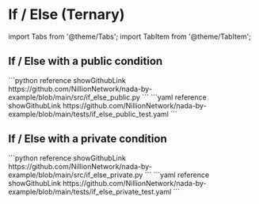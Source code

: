 # If / Else (Ternary)

import Tabs from '@theme/Tabs';
import TabItem from '@theme/TabItem';

## If / Else with a public condition

<Tabs>

<TabItem value="program" label="Nada program" default>
```python reference showGithubLink
https://github.com/NillionNetwork/nada-by-example/blob/main/src/if_else_public.py
```
</TabItem>

<TabItem value="test" label="Test file">
```yaml reference showGithubLink
https://github.com/NillionNetwork/nada-by-example/blob/main/tests/if_else_public_test.yaml
```
</TabItem>
</Tabs>

## If / Else with a private condition

<Tabs>

<TabItem value="program" label="Nada program" default>
```python reference showGithubLink
https://github.com/NillionNetwork/nada-by-example/blob/main/src/if_else_private.py
```
</TabItem>

<TabItem value="test" label="Test file">
```yaml reference showGithubLink
https://github.com/NillionNetwork/nada-by-example/blob/main/tests/if_else_private_test.yaml
```
</TabItem>
</Tabs>